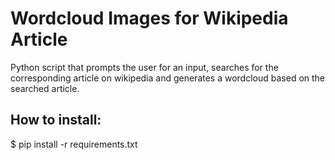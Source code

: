# Wordcloud Images for Wikipedia Article
Python script that prompts the user for an input, searches for the corresponding article on wikipedia and generates a wordcloud based on the searched article.

## How to install: 
$ pip install -r requirements.txt